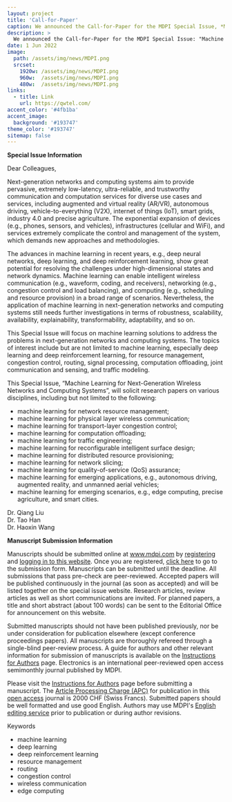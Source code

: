 ```yaml
---
layout: project
title: 'Call-for-Paper'
caption: We announced the Call-for-Paper for the MDPI Special Issue, *Machine Learning for Next-Generation Wireless Networks and Computing Systems*.
description: >
  We announced the Call-for-Paper for the MDPI Special Issue: "Machine Learning for Next-Generation Wireless Networks and Computing Systems". Researchers from all fields are encouraged to submit their papers by Dec. 10, 2022.
date: 1 Jun 2022
image: 
  path: /assets/img/news/MDPI.png
  srcset: 
    1920w: /assets/img/news/MDPI.png
    960w:  /assets/img/news/MDPI.png
    480w:  /assets/img/news/MDPI.png
links:
  - title: Link
    url: https://qwtel.com/
accent_color: '#4fb1ba'
accent_image:
  background: '#193747'
theme_color: '#193747'
sitemap: false
---
```


**Special Issue Information**

Dear Colleagues,

Next-generation networks and computing systems aim to provide pervasive, extremely low-latency, ultra-reliable, and trustworthy communication and computation services for diverse use cases and services, including augmented and virtual reality (AR/VR), autonomous driving, vehicle-to-everything (V2X), internet of things (IoT), smart grids, industry 4.0 and precise agriculture. The exponential expansion of devices (e.g., phones, sensors, and vehicles), infrastructures (cellular and WiFi), and services extremely complicate the control and management of the system, which demands new approaches and methodologies.

The advances in machine learning in recent years, e.g., deep neural networks, deep learning, and deep reinforcement learning, show great potential for resolving the challenges under high-dimensional states and network dynamics. Machine learning can enable intelligent wireless communication (e.g., waveform, coding, and receivers), networking (e.g., congestion control and load balancing), and computing (e.g., scheduling and resource provision) in a broad range of scenarios. Nevertheless, the application of machine learning in next-generation networks and computing systems still needs further investigations in terms of robustness, scalability, availability, explainability, transformability, adaptability, and so on.

This Special Issue will focus on machine learning solutions to address the problems in next-generation networks and computing systems. The topics of interest include but are not limited to machine learning, especially deep learning and deep reinforcement learning, for resource management, congestion control, routing, signal processing, computation offloading, joint communication and sensing, and traffic modeling.

This Special Issue, “Machine Learning for Next-Generation Wireless Networks and Computing Systems”, will solicit research papers on various disciplines, including but not limited to the following:

- machine learning for network resource management;
- machine learning for physical layer wireless communication;
- machine learning for transport-layer congestion control;
- machine learning for computation offloading;
- machine learning for traffic engineering;
- machine learning for reconfigurable intelligent surface design;
- machine learning for distributed resource provisioning;
- machine learning for network slicing;
- machine learning for quality-of-service (QoS) assurance;
- machine learning for emerging applications, e.g., autonomous driving, augmented reality, and unmanned aerial vehicles;
- machine learning for emerging scenarios, e.g., edge computing, precise agriculture, and smart cities.

Dr. Qiang Liu <br>
Dr. Tao Han <br>
Dr. Haoxin Wang <br>

**Manuscript Submission Information**

Manuscripts should be submitted online at www.mdpi.com by [registering](https://susy.mdpi.com/) and [logging in to this website](https://login.mdpi.com/login?_target_path=https%3A%2F%2Fwww.mdpi.com%2Fuser%2Flogin%3FauthAll%3Dtrue). Once you are registered, [click here](https://login.mdpi.com/login?_target_path=https%3A%2F%2Fsusy.mdpi.com%2Fuser%2Flogin%3FauthAll%3Dtrue) to go to the submission form. Manuscripts can be submitted until the deadline. All submissions that pass pre-check are peer-reviewed. Accepted papers will be published continuously in the journal (as soon as accepted) and will be listed together on the special issue website. Research articles, review articles as well as short communications are invited. For planned papers, a title and short abstract (about 100 words) can be sent to the Editorial Office for announcement on this website.

Submitted manuscripts should not have been published previously, nor be under consideration for publication elsewhere (except conference proceedings papers). All manuscripts are thoroughly refereed through a single-blind peer-review process. A guide for authors and other relevant information for submission of manuscripts is available on the [Instructions for Authors](https://login.mdpi.com/login?_target_path=https%3A%2F%2Fsusy.mdpi.com%2Fuser%2Flogin%3FauthAll%3Dtrue) page. Electronics is an international peer-reviewed open access semimonthly journal published by MDPI.

Please visit the [Instructions for Authors](https://login.mdpi.com/login?_target_path=https%3A%2F%2Fsusy.mdpi.com%2Fuser%2Flogin%3FauthAll%3Dtrue) page before submitting a manuscript. The [Article Processing Charge (APC)](https://www.mdpi.com/about/apc) for publication in this [open access](https://www.mdpi.com/about/openaccess) journal is 2000 CHF (Swiss Francs). Submitted papers should be well formatted and use good English. Authors may use MDPI's [English editing service](https://www.mdpi.com/authors/english) prior to publication or during author revisions.

Keywords
- machine learning
- deep learning
- deep reinforcement learning
- resource management
- routing
- congestion control
- wireless communication
- edge computing